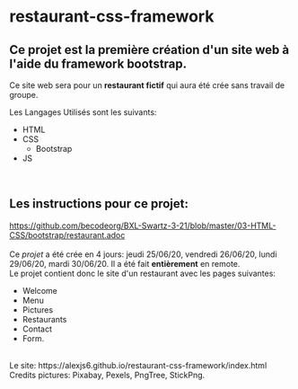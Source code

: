 # restaurant-css-framework

Ce projet est la première création d'un site web à l'aide du framework **bootstrap**.
-

Ce site web sera pour un **restaurant fictif** qui aura été crée sans travail de groupe.

Les Langages Utilisés sont les suivants: 
* HTML 
* CSS
  * Bootstrap
* JS
<br>

Les instructions pour ce projet:
----
https://github.com/becodeorg/BXL-Swartz-3-21/blob/master/03-HTML-CSS/bootstrap/restaurant.adoc
<br>
<br>
Ce *projet* a été crée en 4 jours: jeudi 25/06/20, vendredi 26/06/20, lundi 29/06/20, mardi 30/06/20.
Il a été fait **entièrement** en remote.
<br>
Le projet contient donc le site d'un restaurant avec les pages suivantes: 
* Welcome
* Menu
* Pictures 
* Restaurants 
* Contact
* Form.
<br>
Le site: https://alexjs6.github.io/restaurant-css-framework/index.html 
<br>
Credits pictures:  Pixabay, Pexels, PngTree, StickPng.




